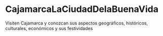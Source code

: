 # CajamarcaLaCiudadDelaBuenaVida
Visiten Cajamarca y conozcan sus aspectos geográficos, históricos, culturales, económicos y sus festividades
